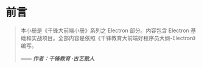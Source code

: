 # 前言

> 本小册是《千锋大前端小册》系列之 Electron 部分。内容包含 Electron 基础和实战项目。全部内容是依照《千锋教育大前端好程序员大纲-Electron》编写。
>
> ***—— 作者：千锋教育 ·古艺散人***